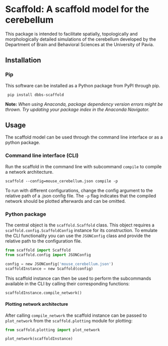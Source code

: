 # Scaffold: A scaffold model for the cerebellum
This package is intended to facilitate spatially, topologically and morphologically detailed simulations of the cerebellum developed by the Department of Brain and Behavioral Sciences at the University of Pavia.

## Installation

### Pip

This software can be installed as a Python package from PyPI through pip.

```
 pip install dbbs-scaffold
```

**Note:** *When using Anaconda, package dependency version errors might be thrown. Try updating your
package index in the Anaconda Navigator.*

## Usage

The scaffold model can be used through the command line interface or as a python package.

### Command line interface (CLI)

Run the scaffold in the command line with subcommand `compile` to compile a network architecture.
```
scaffold --config=mouse_cerebellum.json compile -p
```

To run with different configurations, change the config argument to the relative path of a .json config file. The `-p` flag indicates that the compiled network should be plotted afterwards and can be omitted.

### Python package

The central object is the `scaffold.Scaffold` class. This object requires a `scaffold.config.ScaffoldConfig` instance for its construction. To emulate the CLI functionality you can use the `JSONConfig` class and provide the relative path to the configuration file.

```python
from scaffold import Scaffold
from scaffold.config import JSONConfig

config = new JSONConfig('mouse_cerebellum.json')
scaffoldInstance = new Scaffold(config)
```

This scaffold instance can then be used to perform the subcommands available in the CLI by calling their corresponding functions:

```python
scaffoldInstance.compile_network()
```

#### Plotting network architecture

After calling `compile_network` the scaffold instance can be passed to `plot_network` from the `scaffold.plotting` module for plotting:

```python
from scaffold.plotting import plot_network

plot_network(scaffoldInstance)
```
